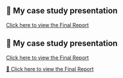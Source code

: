 ## 📄 My case study presentation

[Click here to view the Final Report](https://MananaML/MananaML.github.io/Final_report.pdf)

## 📄 My case study presentation

[Click here to view the Final Report](https://mananaml.github.io/Final_report.pdf)


[📄 Click here to view the Final Report](https://mananaml.github.io/MananaML/Final_report.pdf)
